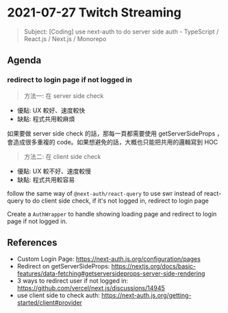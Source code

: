# 2021-07-27 Twitch Streaming


> Subject: [Coding] use next-auth to do server side auth - TypeScript / React.js / Next.js / Monorepo

<!--  
const div = document.querySelector('.sc-AxjAm .iltvOi');
div.innerText = 'https://hackmd.io/@koshuang/twitch-streaming';
div.style.fontSize='18px';
-->

## Agenda

### redirect to login page if not logged in

> 方法一: 在 server side check

- 優點: UX 較好、速度較快
- 缺點: 程式共用較麻煩

如果要做 server side check 的話，那每一頁都需要使用 getServerSideProps ，會造成很多重複的 code。如果想避免的話，大概也只能把共用的邏輯寫到 HOC 


> 方法二: 在 client side check 

- 優點: UX 較不好、速度較慢
- 缺點: 程式共用較容易

follow the same way of `@next-auth/react-query` to use swr instead of react-query to do client side check, if it's not logged in, redirect to login page

Create a `AuthWrapper` to handle showing loading page and redirect to login page if not logged in.

## References

- Custom Login Page: https://next-auth.js.org/configuration/pages
- Redirect on getServerSideProps: https://nextjs.org/docs/basic-features/data-fetching#getserversideprops-server-side-rendering
- 3 ways to redirect user if not logged in: https://github.com/vercel/next.js/discussions/14945
- use client side to check auth: https://next-auth.js.org/getting-started/client#provider